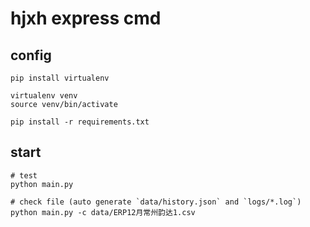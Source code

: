 # hjxh express cmd


## config

```shell
pip install virtualenv

virtualenv venv
source venv/bin/activate

pip install -r requirements.txt
```

## start

```shell
# test
python main.py

# check file (auto generate `data/history.json` and `logs/*.log`)
python main.py -c data/ERP12月常州韵达1.csv
```